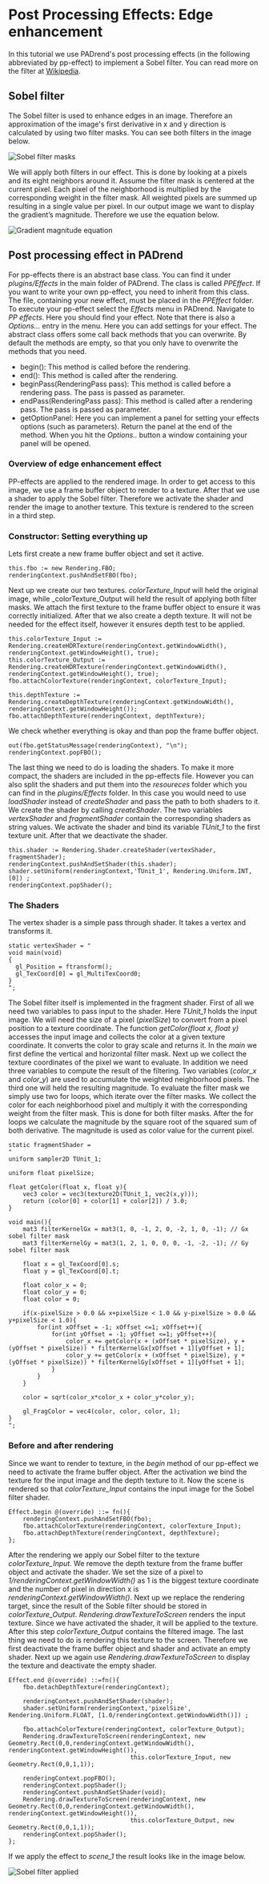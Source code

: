 <!------------------------------------------------------------------------------------------------
This work is licensed under the Creative Commons Attribution-ShareAlike 4.0 International License.
 To view a copy of this license, visit http://creativecommons.org/licenses/by-sa/4.0/.
 Author: Florian Pieper (fpieper@mail.uni-paderborn.de)
 PADrend Version 1.0.0
------------------------------------------------------------------------------------------------->

# Post Processing Effects: Edge enhancement
In this tutorial we use PADrend's post processing effects (in the following abbreviated by pp-effect) to implement a Sobel filter.
You can read more on the filter at [Wikipedia](https://en.wikipedia.org/wiki/Sobel_operator).

## Sobel filter
The Sobel filter is used to enhance edges in an image.
Therefore an approximation of the image's first derivative in x and y direction is calculated by using two filter masks.
You can see both filters in the image below.

![Sobel filter masks](sobel.png)

We will apply both filters in our effect.
This is done by looking at a pixels and its eight neighbors around it.
Assume the filter mask is centered at the current pixel.
Each pixel of the neighborhood is multiplied by the corresponding weight in the filter mask.
All weighted pixels are summed up resulting in a single value per pixel.
In our output image we want to display the gradient’s magnitude.
Therefore we use the equation below.

![Gradient magnitude equation](gradient_magnitude.png)


## Post processing effect in PADrend
For pp-effects there is an abstract base class.
You can find it under _plugins/Effects_ in the main folder of PADrend.
The class is called _PPEffect_.
If you want to write your own pp-effect, you need to inherit from this class.
The file, containing your new effect, must be placed in the _PPEffect_ folder.
To execute your pp-effect select the _Effects_ menu in PADrend.
Navigate to _PP effects_.
Here you should find your effect.
Note that there is also a _Options..._ entry in the menu.
Here you can add settings for your effect.
The abstract class offers some call back methods that you can overwrite.
By default the methods are empty, so that you only have to overwrite the methods that you need.

* begin(): This method is called before the rendering.
* end(): This method is called after the rendering.
* beginPass(RenderingPass pass): This method is called before a rendering pass. The pass is passed as parameter.
* endPass(RenderingPass pass): This method is called after a rendering pass. The pass is passed as parameter.
* getOptionPanel: Here you can implement a panel for setting your effects options (such as parameters). Return the panel at the end of the method. When you hit the _Options.._ button a window containing your panel will be opened.

### Overview of edge enhancement effect
PP-effects are applied to the rendered image.
In order to get access to this image, we use a frame buffer object to render to a texture.
After that we use a shader to apply the Sobel filter.
Therefore we activate the shader and render the image to another texture.
This texture is rendered to the screen in a third step.

### Constructor: Setting everything up
Lets first create a new frame buffer object and set it active.

<!---INCLUDE src=SobelFilter.escript, start=62, end=63--->
<!---BEGINN_CODESECTION--->
<!---Automaticly generated section. Do not edit!!!--->
    this.fbo := new Rendering.FBO;
    renderingContext.pushAndSetFBO(fbo);
<!---END_CODESECTION--->

Next up we create our two textures.
_colorTexture_Input_ will held the original image, while _colorTexture_Output will held the result of applying both filter masks.
We attach the first texture to the frame buffer object to ensure it was correctly initialized.
After that we also create a depth texture.
It will not be needed for the effect itself, however it ensures depth test to be applied.

<!---INCLUDE src=SobelFilter.escript, start=65, end=70--->
<!---BEGINN_CODESECTION--->
<!---Automaticly generated section. Do not edit!!!--->
    this.colorTexture_Input := Rendering.createHDRTexture(renderingContext.getWindowWidth(), renderingContext.getWindowHeight(), true);
    this.colorTexture_Output := Rendering.createHDRTexture(renderingContext.getWindowWidth(), renderingContext.getWindowHeight(), true);
    fbo.attachColorTexture(renderingContext, colorTexture_Input);
    
    this.depthTexture := Rendering.createDepthTexture(renderingContext.getWindowWidth(), renderingContext.getWindowHeight());
    fbo.attachDepthTexture(renderingContext, depthTexture);
<!---END_CODESECTION--->

We check whether everything is okay and than pop the frame buffer object.

<!---INCLUDE src=SobelFilter.escript, start=72, end=73--->
<!---BEGINN_CODESECTION--->
<!---Automaticly generated section. Do not edit!!!--->
    out(fbo.getStatusMessage(renderingContext), "\n");
    renderingContext.popFBO();
<!---END_CODESECTION--->

The last thing we need to do is loading the shaders.
To make it more compact, the shaders are included in the pp-effects file.
However you can also split the shaders and put them into the _resoureces_ folder which you can find in the _plugins/Effects_ folder.
In this case you would need to use _loadShader_ instead of _createShader_ and pass the path to both shaders to it.
We create the shader by calling _createShader_.
The two variables _vertexShader_ and _fragmentShader_ contain the corresponding shaders as string values.
We activate the shader and bind its variable _TUnit_1_ to the first texture unit.
After that we deactivate the shader.

<!---INCLUDE src=SobelFilter.escript, start=75, end=78--->
<!---BEGINN_CODESECTION--->
<!---Automaticly generated section. Do not edit!!!--->
    this.shader := Rendering.Shader.createShader(vertexShader, fragmentShader);
    renderingContext.pushAndSetShader(this.shader);
    shader.setUniform(renderingContext,'TUnit_1', Rendering.Uniform.INT, [0]) ;
    renderingContext.popShader();
<!---END_CODESECTION--->

### The Shaders
The vertex shader is a simple pass through shader.
It takes a vertex and transforms it.

<!---INCLUDE src=SobelFilter.escript, start=14, end=20--->
<!---BEGINN_CODESECTION--->
<!---Automaticly generated section. Do not edit!!!--->
    static vertexShader = "
    void main(void)
    {
      gl_Position = ftransform();
      gl_TexCoord[0] = gl_MultiTexCoord0;
    }
    ";
<!---END_CODESECTION--->

The Sobel filter itself is implemented in the fragment shader.
First of all we need two variables to pass input to the shader.
Here _TUnit_1_ holds the input image.
We will need the size of a pixel (_pixelSize_) to convert from a pixel position to a texture coordinate.
The function _getColor(float x, float y)_ accesses the input image and collects the color at a given texture coordinate.
It converts the color to gray scale and returns it.
In the _main_ we first define the vertical and horizontal filter mask.
Next up we collect the texture coordinates of the pixel we want to evaluate.
In addition we need three variables to compute the result of the filtering.
Two variables (_color_x_ and _color_y_) are used to accumulate the weighted neighborhood pixels.
The third one will held the resulting magnitude.
To evaluate the filter mask we simply use two for loops, which iterate over the filter masks.
We collect the color for each neighborhood pixel and multiply it with the corresponding weight from the filter mask.
This is done for both filter masks.
After the for loops we calculate the magnitude by the square root of the squared sum of both derivative.
The magnitude is used as color value for the current pixel.

<!---INCLUDE src=SobelFilter.escript, start=22, end=57--->
<!---BEGINN_CODESECTION--->
<!---Automaticly generated section. Do not edit!!!--->
    static fragmentShader = 
    "
    uniform sampler2D TUnit_1;
    
    uniform float pixelSize;
    
    float getColor(float x, float y){
        vec3 color = vec3(texture2D(TUnit_1, vec2(x,y)));
        return (color[0] + color[1] + color[2]) / 3.0;
    }
    
    void main(){
        mat3 filterKernelGx = mat3(1, 0, -1, 2, 0, -2, 1, 0, -1); // Gx sobel filter mask
        mat3 filterKernelGy = mat3(1, 2, 1, 0, 0, 0, -1, -2, -1); // Gy sobel filter mask
    
        float x = gl_TexCoord[0].s;
        float y = gl_TexCoord[0].t;
        
        float color_x = 0;
        float color_y = 0;
        float color = 0;
        
        if(x-pixelSize > 0.0 && x+pixelSize < 1.0 && y-pixelSize > 0.0 && y+pixelSize < 1.0){
            for(int xOffset = -1; xOffset <=1; xOffset++){
                for(int yOffset = -1; yOffset <=1; yOffset++){
                    color_x += getColor(x + (xOffset * pixelSize), y + (yOffset * pixelSize)) * filterKernelGx[xOffset + 1][yOffset + 1];
                    color_y += getColor(x + (xOffset * pixelSize), y + (yOffset * pixelSize)) * filterKernelGy[xOffset + 1][yOffset + 1];
                }
            }
        }
        
        color = sqrt(color_x*color_x + color_y*color_y);
        
        gl_FragColor = vec4(color, color, color, 1);
    }
    ";
<!---END_CODESECTION--->

### Before and after rendering
Since we want to render to texture, in the _begin_ method of our pp-effect we need to activate the frame buffer object.
After the activation we bind the texture for the input image and the depth texture to it.
Now the scene is rendered so that _colorTexture_Input_ contains the input image for the Sobel filter shader.

<!---INCLUDE src=SobelFilter.escript, start=82, end=86--->
<!---BEGINN_CODESECTION--->
<!---Automaticly generated section. Do not edit!!!--->
    Effect.begin @(override) ::= fn(){
        renderingContext.pushAndSetFBO(fbo);
        fbo.attachColorTexture(renderingContext, colorTexture_Input);
        fbo.attachDepthTexture(renderingContext, depthTexture);
    };
<!---END_CODESECTION--->

After the rendering we apply our Sobel filter to the texture _colorTexture_Input_.
We remove the depth texture from the frame buffer object and activate the shader.
We set the size of a pixel to _1/renderingContext.getWindowWidth()_ as 1 is the biggest texture coordinate and the number of pixel in direction x is _renderingContext.getWindowWidth()_.
Next up we replace the rendering target, since the result of the Soble filter should be stored in _colorTexture_Output_.
_Rendering.drawTextureToScreen_ renders the input texture.
Since we have activated the shader, it will be applied to the texture.
After this step _colorTexture_Output_ contains the filtered image.
The last thing we need to do is rendering this texture to the screen.
Therefore we first deactivate the frame buffer object and shader and activate an empty shader.
Next up we again use _Rendering.drawTextureToScreen_ to display the texture and deactivate the empty shader.

<!---INCLUDE src=SobelFilter.escript, start=89, end=105--->
<!---BEGINN_CODESECTION--->
<!---Automaticly generated section. Do not edit!!!--->
    Effect.end @(override) ::=fn(){
        fbo.detachDepthTexture(renderingContext);
        
        renderingContext.pushAndSetShader(shader);
        shader.setUniform(renderingContext,'pixelSize', Rendering.Uniform.FLOAT, [1.0/renderingContext.getWindowWidth()]) ;
        
        fbo.attachColorTexture(renderingContext, colorTexture_Output);
        Rendering.drawTextureToScreen(renderingContext, new Geometry.Rect(0,0,renderingContext.getWindowWidth(), renderingContext.getWindowHeight()),
                                      this.colorTexture_Input, new Geometry.Rect(0,0,1,1));
        
        renderingContext.popFBO();
        renderingContext.popShader();
        renderingContext.pushAndSetShader(void);
        Rendering.drawTextureToScreen(renderingContext, new Geometry.Rect(0,0,renderingContext.getWindowWidth(), renderingContext.getWindowHeight()),
                                      this.colorTexture_Output, new Geometry.Rect(0,0,1,1));
        renderingContext.popShader();
    };
<!---END_CODESECTION--->

If we apply the effect to _scene_1_ the result looks like in the image below.

![Sobel filter applied](filtered_image.png)

